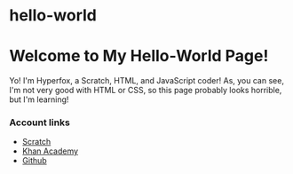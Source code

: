 # hello-world
<!DOCTYPE HTML>
<html>
    <head>
        <meta charset="utf-8">
    </head>
    <body>
    <h1> Welcome to My Hello-World Page! </h1>
    <p>
    Yo! I'm Hyperfox, a Scratch, HTML, and JavaScript coder! As, you can see, I'm not very good with HTML or CSS, so this page probably looks horrible, but I'm learning!
    </p>
      <h3>Account links</h3>
      <ul>
        <li><a href="https://scratch.mit.edu/users/Double-A_07/">Scratch</a></li>
        <li><a href="https://www.khanacademy.org/profile/justinJ7/">Khan Academy</a></li>
        <li><a href="https://github.com/Hyperfox07">Github</a></li>
      </ul>
    </body>
</html>
